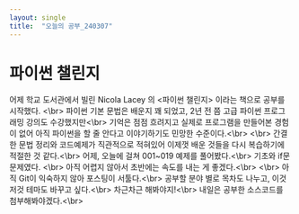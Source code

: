 ```yaml
---
layout: single
title:  "오늘의 공부_240307"
---
```


# 파이썬 챌린지
어제 학교 도서관에서 빌린 Nicola Lacey 의 <파이썬 챌린지> 이라는 책으로 공부를 시작했다. <\br>
파이썬 기본 문법은 배운지 꽤 되었고, 2년 전 쯤 고급 파이썬 프로그래밍 강의도 수강했지만<\br>
기억은 점점 흐려지고 실제로 프로그램을 만들어본 경험이 없어 아직 파이썬을 할 줄 안다고 이야기하기도 민망한 수준이다.<\br>
<\br>
간결한 문법 정리와 코드예제가 직관적으로 적혀있어 이제껏 배운 것들을 다시 복습하기에 적절한 것 같다.<\br>
어제, 오늘에 걸쳐 001~019 예제를 풀어봤다.<\br>
기초와 if문 문제였다. <\br>
아직 어렵지 않아서 초반에는 속도를 내는 게 좋겠다.<\br>
<\br>
아직 Git이 익숙하지 않아 포스팅이 서툴다.<\br>
공부할 분야 별로 목차도 나누고, 이것저것 테마도 바꾸고 싶다.<\br>
차근차근 해봐야지!<\br>
내일은 공부한 소스코드를 첨부해봐야겠다.<\br>

